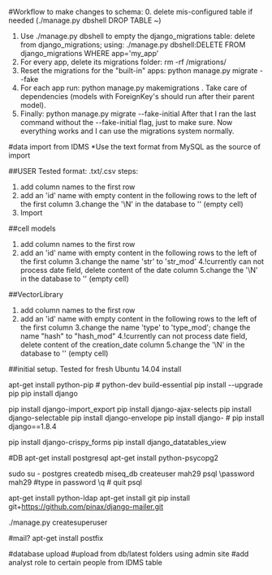 

#Workflow to make changes to schema:
0. delete mis-configured table if needed (./manage.py dbshell DROP TABLE ~)
1. Use ./manage.py dbshell to empty the django_migrations table: delete from django_migrations; 
using: ./manage.py dbshell:DELETE FROM django_migrations WHERE app='my_app'
2. For every app, delete its migrations folder: rm -rf <app>/migrations/
3. Reset the migrations for the "built-in" apps: python manage.py migrate --fake
4. For each app run: python manage.py makemigrations <app>. Take care of dependencies (models with ForeignKey's should run after their parent model).
5. Finally: python manage.py migrate --fake-initial
After that I ran the last command without the --fake-initial flag, just to make sure.
Now everything works and I can use the migrations system normally.



#data import from IDMS
*Use the text format from MySQL as the source of import

##USER
Tested format: .txt/.csv
steps:
1. add column names to the first row
2. add an 'id' name with empty content in the following rows to the left of the first column
3.change the '\N' in the database to '' (empty cell)
4. Import



##cell models
1. add column names to the first row
2. add an 'id' name with empty content in the following rows to the left of the first column
3.change the name 'str' to 'str_mod'
4.!currently can not process date field, delete content of the date column
5.change the '\N' in the database to '' (empty cell)


##VectorLibrary
1. add column names to the first row
2. add an 'id' name with empty content in the following rows to the left of the first column
3.change the name 'type' to 'type_mod'; change the name "hash" to "hash_mod"
4.!currently can not process date field, delete content of the creation_date column
5.change the '\N' in the database to '' (empty cell)



##initial setup. Tested for fresh Ubuntu 14.04 install

apt-get install python-pip  # python-dev build-essential 
pip install --upgrade pip 
pip install django


pip install django-import_export
pip install django-ajax-selects
pip install django-selectable
pip install django-envelope
pip install django-  # pip install django==1.8.4

pip install django-crispy_forms
pip install django_datatables_view


#DB
apt-get install postgresql
apt-get install python-psycopg2

sudo su - postgres
createdb miseq_db
createuser mah29
psql
\password mah29
#type in password
\q  # quit psql

apt-get install python-ldap
apt-get install git
pip install git+https://github.com/pinax/django-mailer.git

./manage.py createsuperuser

#mail?
apt-get install postfix


#database upload
#upload from db/latest folders using admin site
#add analyst role to certain people from IDMS table
